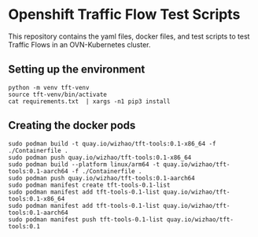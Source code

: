 # Openshift Traffic Flow Test Scripts

This repository contains the yaml files, docker files, and test scripts to test Traffic Flows in an OVN-Kubernetes cluster.

## Setting up the environment

```
python -m venv tft-venv
source tft-venv/bin/activate
cat requirements.txt  | xargs -n1 pip3 install
```

## Creating the docker pods

```
sudo podman build -t quay.io/wizhao/tft-tools:0.1-x86_64 -f ./Containerfile .
sudo podman push quay.io/wizhao/tft-tools:0.1-x86_64
sudo podman build --platform linux/arm64 -t quay.io/wizhao/tft-tools:0.1-aarch64 -f ./Containerfile .
sudo podman push quay.io/wizhao/tft-tools:0.1-aarch64
sudo podman manifest create tft-tools-0.1-list
sudo podman manifest add tft-tools-0.1-list quay.io/wizhao/tft-tools:0.1-x86_64
sudo podman manifest add tft-tools-0.1-list quay.io/wizhao/tft-tools:0.1-aarch64
sudo podman manifest push tft-tools-0.1-list quay.io/wizhao/tft-tools:0.1
```

